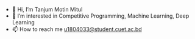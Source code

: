- 👋 Hi, I’m Tanjum Motin Mitul
- 👀 I’m interested in Competitive Programming, Machine Learning, Deep Learning
- 📫 How to reach me u1804033@student.cuet.ac.bd

<!---
tanjummotin/tanjummotin is a ✨ special ✨ repository because its `README.md` (this file) appears on your GitHub profile.
You can click the Preview link to take a look at your changes.
--->
